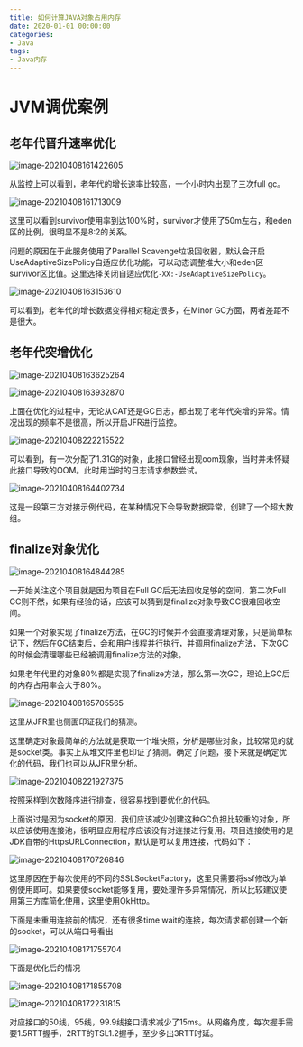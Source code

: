 ```yaml
---
title: 如何计算JAVA对象占用内存
date: 2020-01-01 00:00:00
categories: 
- Java
tags:
- Java内存
---
```




# JVM调优案例

## 老年代晋升速率优化

![image-20210408161422605](http://blog.abely.store/1617874748451-image-20210408161422605.png)

从监控上可以看到，老年代的增长速率比较高，一个小时内出现了三次full gc。

<!--more-->

![image-20210408161713009](http://blog.abely.store/1617874748451-image-20210408161713009.png)

这里可以看到survivor使用率到达100%时，survivor才使用了50m左右，和eden区的比例，很明显不是8:2的关系。

问题的原因在于此服务使用了Parallel Scavenge垃圾回收器，默认会开启UseAdaptiveSizePolicy自适应优化功能，可以动态调整堆大小和eden区survivor区比值。这里选择关闭自适应优化`-XX:-UseAdaptiveSizePolicy`。

![image-20210408163153610](http://blog.abely.store/1617874748451-image-20210408163153610.png)

可以看到，老年代的增长数据变得相对稳定很多，在Minor GC方面，两者差距不是很大。

## 老年代突增优化

![image-20210408163625264](http://blog.abely.store/1617874748451-image-20210408163625264.png)

![image-20210408163932870](http://blog.abely.store/1617874748451-image-20210408163932870.png)

上面在优化的过程中，无论从CAT还是GC日志，都出现了老年代突增的异常。情况出现的频率不是很高，所以开启JFR进行监控。

![image-20210408222215522](/Users/abley/Library/Application%20Support/typora-user-images/image-20210408222215522.png)

可以看到，有一次分配了1.31G的对象，此接口曾经出现oom现象，当时并未怀疑此接口导致的OOM。此时用当时的日志请求参数尝试。

![image-20210408164402734](http://blog.abely.store/1617874748451-image-20210408164402734.png)

这是一段第三方对接示例代码，在某种情况下会导致数据异常，创建了一个超大数组。

## finalize对象优化

![image-20210408164844285](http://blog.abely.store/1617874748451-image-20210408164844285.png)

一开始关注这个项目就是因为项目在Full GC后无法回收足够的空间，第二次Full GC则不然，如果有经验的话，应该可以猜到是finalize对象导致GC很难回收空间。

如果一个对象实现了finalize方法，在GC的时候并不会直接清理对象，只是简单标记下，然后在GC结束后，会和用户线程并行执行，并调用finalize方法，下次GC的时候会清理哪些已经被调用finalize方法的对象。

如果老年代里的对象80%都是实现了finalize方法，那么第一次GC，理论上GC后的内存占用率会大于80%。

![image-20210408165705565](http://blog.abely.store/1617874748451-image-20210408165705565.png)

这里从JFR里也侧面印证我们的猜测。

这里确定对象最简单的方法就是获取一个堆快照，分析是哪些对象，比较常见的就是socket类。事实上从堆文件里也印证了猜测。确定了问题，接下来就是确定优化的代码，我们也可以从JFR里分析。

![image-20210408221927375](http://blog.abely.store/1617891567429-image-20210408221927375.png)

按照采样到次数降序进行排查，很容易找到要优化的代码。

上面说过是因为socket的原因，我们应该减少创建这种GC负担比较重的对象，所以应该使用连接池，很明显应用程序应该没有对连接进行复用。项目连接使用的是JDK自带的HttpsURLConnection，默认是可以复用连接，代码如下：

![image-20210408170726846](http://blog.abely.store/1617874748451-image-20210408170726846.png)

这里原因在于每次使用的不同的SSLSocketFactory，这里只需要将ssf修改为单例使用即可。如果要使socket能够复用，要处理许多异常情况，所以比较建议使用第三方库简化使用，这里使用OkHttp。

下面是未重用连接前的情况，还有很多time wait的连接，每次请求都创建一个新的socket，可以从端口号看出

![image-20210408171755704](http://blog.abely.store/1617874748451-image-20210408171755704.png)

下面是优化后的情况

![image-20210408171855708](http://blog.abely.store/1617874748451-image-20210408171855708.png)

![image-20210408172231815](http://blog.abely.store/1617874748451-image-20210408172231815.png)

对应接口的50线，95线，99.9线接口请求减少了15ms。从网络角度，每次握手需要1.5RTT握手，2RTT的TSL1.2握手，至少多出3RTT时延。

